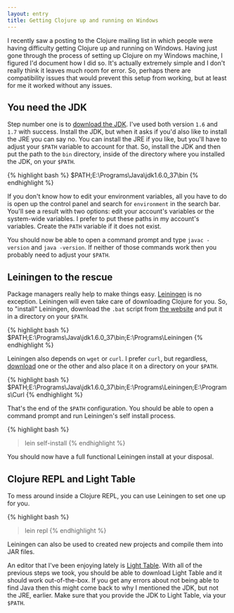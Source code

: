 ```yaml
---
layout: entry
title: Getting Clojure up and running on Windows
---
```

I recently saw a posting to the Clojure mailing list in which people were having difficulty getting Clojure up and running on Windows. Having just gone through the process of setting up Clojure on my Windows machine, I figured I'd document how I did so. It's actually extremely simple and I don't really think it leaves much room for error. So, perhaps there are compatibility issues that would prevent this setup from working, but at least for me it worked without any issues.

## You need the JDK

Step number one is to [download the JDK](http://www.oracle.com/technetwork/java/javase/downloads/index.html). I've used both version `1.6` and `1.7` with success. Install the JDK, but when it asks if you'd also like to install the JRE you can say no. You can install the JRE if you like, but you'll have to adjust your `$PATH` variable to account for that. So, install the JDK and then put the path to the `bin` directory, inside of the directory where you installed the JDK, on your `$PATH`.

{% highlight bash %}
$PATH;E:\Programs\Java\jdk1.6.0_37\bin
{% endhighlight %}

If you don't know how to edit your environment variables, all you have to do is open up the control panel and search for `environment` in the search bar. You'll see a result with two options: edit your account's variables or the system-wide variables. I prefer to put these paths in my account's variables. Create the `PATH` variable if it does not exist.

You should now be able to open a command prompt and type `javac -version` and `java -version`. If neither of those commands work then you probably need to adjust your `$PATH`.

## Leiningen to the rescue

Package managers really help to make things easy. [Leiningen](http://leiningen.org/) is no exception. Leiningen will even take care of downloading Clojure for you. So, to "install" Leiningen, download the `.bat` script from [the website](http://leiningen.org/) and put it in a directory on your `$PATH`.

{% highlight bash %}
$PATH;E:\Programs\Java\jdk1.6.0_37\bin;E:\Programs\Leiningen
{% endhighlight %}

Leiningen also depends on `wget` or `curl`. I prefer `curl`, but regardless, [download](http://curl.haxx.se/download.html) one or the other and also place it on a directory on your `$PATH`.

{% highlight bash %}
$PATH;E:\Programs\Java\jdk1.6.0_37\bin;E:\Programs\Leiningen;E:\Programs\Curl
{% endhighlight %}

That's the end of the `$PATH` configuration. You should be able to open a command prompt and run Leiningen's self install process.

{% highlight bash %}
> lein self-install
{% endhighlight %}

You should now have a full functional Leiningen install at your disposal.

## Clojure REPL and Light Table

To mess around inside a Clojure REPL, you can use Leiningen to set one up for you.

{% highlight bash %}
> lein repl
{% endhighlight %}

Leiningen can also be used to created new projects and compile them into JAR files.

An editor that I've been enjoying lately is [Light Table](http://www.lighttable.com/). With all of the previous steps we took, you should be able to download Light Table and it should work out-of-the-box. If you get any errors about not being able to find Java then this might come back to why I mentioned the JDK, but not the JRE, earlier. Make sure that you provide the JDK to Light Table, via your `$PATH`.